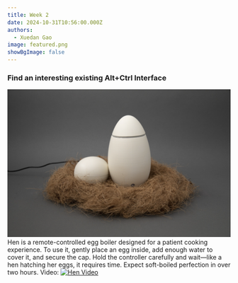 ```yaml
---
title: Week 2
date: 2024-10-31T10:56:00.000Z
authors:
  - Xuedan Gao
image: featured.png
showBgImage: false
---
```

### Find an interesting existing Alt+Ctrl Interface
![](featured.png)
Hen is a remote-controlled egg boiler designed for a patient cooking experience. To use it, gently place an egg inside, add enough water to cover it, and secure the cap. Hold the controller carefully and wait—like a hen hatching her eggs, it requires time. Expect soft-boiled perfection in over two hours.
Video: 
[![Hen Video](https://i.vimeocdn.com/video/824921582_640x360.jpg)](https://vimeo.com/824921582)
